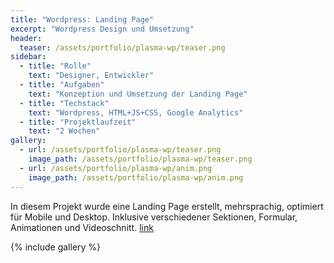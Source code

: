 ```yaml
---
title: "Wordpress: Landing Page"
excerpt: "Wordpress Design und Umsetzung"
header:
  teaser: /assets/portfolio/plasma-wp/teaser.png
sidebar:
  - title: "Rolle"
    text: "Designer, Entwickler"
  - title: "Aufgaben"
    text: "Konzeption und Umsetzung der Landing Page"
  - title: "Techstack"
    text: "Wordpress, HTML+JS+CSS, Google Analytics"
  - title: "Projektlaufzeit"
    text: "2 Wochen"
gallery:
  - url: /assets/portfolio/plasma-wp/teaser.png
    image_path: /assets/portfolio/plasma-wp/teaser.png
  - url: /assets/portfolio/plasma-wp/anim.png
    image_path: /assets/portfolio/plasma-wp/anim.png
---
```

In diesem Projekt wurde eine Landing Page erstellt, mehrsprachig, optimiert für Mobile und Desktop.
Inklusive verschiedener Sektionen, Formular, Animationen und Videoschnitt.
<a href="https://web.archive.org/web/20210803165239/https://ionkraft.com/" target="_blank" rel="noopener noreferrer">link</a>

{% include gallery %}
